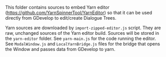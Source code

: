 This folder contains sources to embed Yarn editor (https://github.com/YarnSpinnerTool/YarnEditor) so that it can
be used directly from GDevelop to edit/create Dialogue Trees.

Yarn sources are downloaded by `import-zipped-editor.js` script. They are raw, unchanged sources
of the Yarn editor build. Sources will be stored in the `yarn-editor` folder.
See `yarn-main.js` for the code running the editor.
See `ModalWindow.js` and `LocalYarnBridge.js` files for the bridge that opens the Window and passes data from GDevelop to yarn.
